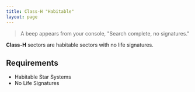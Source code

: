 ```yaml
---
title: Class-H "Habitable"
layout: page
---
```


> A beep appears from your console, "Search complete, no signatures."

**Class-H** sectors are habitable sectors with no life signatures.

## Requirements

- Habitable Star Systems
- No Life Signatures
